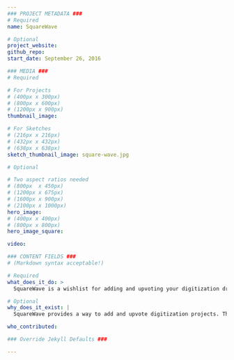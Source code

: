 ```yaml
---
### PROJECT METADATA ###
# Required
name: SquareWave

# Optional
project_website:
github_repo:
start_date: September 26, 2016

### MEDIA ###
# Required

# For Projects
# (400px x 300px)
# (800px x 600px)
# (1200px x 900px)
thumbnail_image:

# For Sketches
# (216px x 216px)
# (432px x 432px)
# (638px x 638px)
sketch_thumbnail_image: square-wave.jpg

# Optional

# Two aspect ratios needed
# (800px  x 450px)
# (1200px x 675px)
# (1600px x 900px)
# (2100px x 1000px)
hero_image:
# (400px x 400px)
# (800px x 800px)
hero_image_square:

video:

### CONTENT FIELDS ###
# (Markdown syntax acceptable!)

# Required
what_does_it_do: >
  SquareWave is a wishlist for adding and upvoting your digitization dreams

# Optional
why_does_it_exist: |
  SquareWave provides a way to add and upvote digitization projects. The intention is create a market place for digitization: a platform that would match up people who have physical archives with available scanners and funding in the hope of adding to and expanding the world wide web.

who_contributed:

### Override Jekyll Defaults ###

---
```

